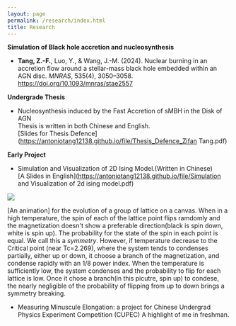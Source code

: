```yaml
---
layout: page
permalink: /research/index.html
title: Research
---
```


**Simulation of Black hole accretion and nucleosynthesis** <br>
- **Tang, Z.-F.**, Luo, Y., & Wang, J.-M. (2024). Nuclear burning in an accretion flow around a stellar-mass black hole embedded within an AGN disc. *MNRAS*, 535(4), 3050–3058. https://doi.org/10.1093/mnras/stae2557


**Undergrade Thesis**
- Nucleosynthesis induced by the Fast Accretion of sMBH in the Disk of AGN<br>
Thesis is written in both Chinese and English. <br>
[Slides for Thesis Defence](https://antoniotang12138.github.io/file/Thesis_Defence_Zifan Tang.pdf)<br>

**Early Project**
- Simulation and Visualization of 2D Ising Model.(Written in Chinese)<br>
[A Slides in English](https://antoniotang12138.github.io/file/Simulation and Visualization of 2d ising model.pdf)

<img src="https://antoniotang12138.github.io/file/GIF for ising model-speed up.gif">

[An animation] for the evolution of a group of lattice on a canvas. When in a high temperature, the spin of each of the lattice point flips ramdomly and the magnetization doesn't show a preferable direction(black is spin down, white is spin up). The probability for the state of the spin in each point is equal. We call this a  *symmetry*. However, if temperature decrease to the Critical point (near Tc=2.269), where the system tends to condenses partially, either up or down, it choose a branch of the magnetization, and condense rapidly with an 1/8 power index. When the temperature is sufficiently low, the system condenses and the probability to flip for each lattice is low. Once it chose a branch(in this picutre, spin up) to condese, the nearly negligible of the probability of flipping from up to down brings a symmetry breaking.


- Measuring Minuscule Elongation: a project for Chinese Undergrad Physics Experiment Competition (CUPEC)
A highlight of me in freshman. 